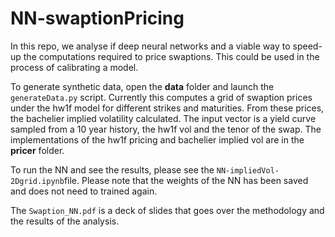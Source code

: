 # NN-swaptionPricing
In this repo, we analyse if deep neural networks and a viable way to speed-up the computations required to price swaptions.  This could be used in the process of calibrating a model.   

To generate synthetic data, open the **data** folder and launch the `generateData.py` script.  Currently this computes a grid of swaption prices under the hw1f model for different strikes and maturities.  From these prices, the bachelier implied volatility calculated.  The input vector is a yield curve sampled from a 10 year history, the hw1f vol and the tenor of the swap.  The implementations of the hw1f pricing and bachelier implied vol are in the **pricer** folder.

To run the NN and see the results, please see the `NN-impliedVol-2Dgrid.ipynb`file.  Please note that the weights of the NN has been saved and does not need to trained again. 

The `Swaption_NN.pdf` is a deck of slides that goes over the methodology and the results of the analysis.

